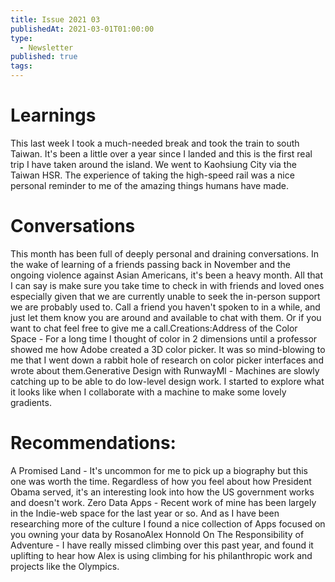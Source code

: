 ```yaml
---
title: Issue 2021 03
publishedAt: 2021-03-01T01:00:00
type:
  - Newsletter
published: true
tags:
---
```


# Learnings

This last week I took a much-needed break and took the train to south Taiwan. It's been a little over a year since I landed and this is the first real trip I have taken around the island. We went to Kaohsiung City via the Taiwan HSR. The experience of taking the high-speed rail was a nice personal reminder to me of the amazing things humans have made.

# Conversations

This month has been full of deeply personal and draining conversations. In the wake of learning of a friends passing back in November and the ongoing violence against Asian Americans, it's been a heavy month. All that I can say is make sure you take time to check in with friends and loved ones especially given that we are currently unable to seek the in-person support we are probably used to. Call a friend you haven't spoken to in a while, and just let them know you are around and available to chat with them. Or if you want to chat feel free to give me a call.Creations:Address of the Color Space - For a long time I thought of color in 2 dimensions until a professor showed me how Adobe created a 3D color picker. It was so mind-blowing to me that I went down a rabbit hole of research on color picker interfaces and wrote about them.Generative Design with RunwayMl - Machines are slowly catching up to be able to do low-level design work. I started to explore what it looks like when I collaborate with a machine to make some lovely gradients.

# Recommendations:

A Promised Land - It's uncommon for me to pick up a biography but this one was worth the time. Regardless of how you feel about how President Obama served, it's an interesting look into how the US government works and doesn't work. Zero Data Apps - Recent work of mine has been largely in the Indie-web space for the last year or so. And as I have been researching more of the culture I found a nice collection of Apps focused on you owning your data by RosanoAlex Honnold On The Responsibility of Adventure - I have really missed climbing over this past year, and found it uplifting to hear how Alex is using climbing for his philanthropic work and projects like the Olympics.

